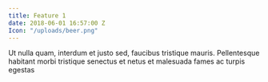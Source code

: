 ```yaml
---
title: Feature 1
date: 2018-06-01 16:57:00 Z
Icon: "/uploads/beer.png"
---
```


Ut nulla quam, interdum et justo sed, faucibus tristique mauris. Pellentesque habitant morbi tristique senectus et netus et malesuada fames ac turpis egestas